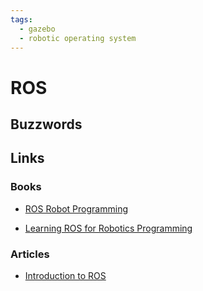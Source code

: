 ```yaml
---
tags:
  - gazebo
  - robotic operating system
---
```


# ROS

## Buzzwords

<Buzzword text="ROS"/>
<Buzzword text="ROS Node"/>
<Buzzword text="ROS Topic"/>
<Buzzword text="Rviz"/>
<Buzzword text="Rqt"/>
<Buzzword text="Gazebo"/>

## Links

### Books

- [ROS Robot Programming](http://wiki.ros.org/Books/ROS_Robot_Programming_English)

- [Learning ROS for Robotics Programming](https://www.goodreads.com/book/show/26862155-learning-ros-for-robotics-programming---second-edition)

### Articles

- [Introduction to ROS](http://wiki.ros.org/ROS/Introduction)